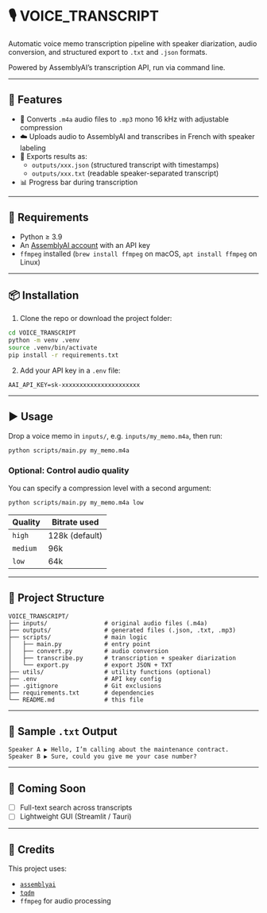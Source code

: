 # 🎙️ VOICE_TRANSCRIPT

Automatic voice memo transcription pipeline with speaker diarization, audio conversion, and structured export to `.txt` and `.json` formats.

Powered by AssemblyAI’s transcription API, run via command line.

---

## 🚀 Features

- 🔄 Converts `.m4a` audio files to `.mp3` mono 16 kHz with adjustable compression
- ☁️ Uploads audio to AssemblyAI and transcribes in French with speaker labeling
- 📝 Exports results as:
  - `outputs/xxx.json` (structured transcript with timestamps)
  - `outputs/xxx.txt` (readable speaker-separated transcript)
- 📊 Progress bar during transcription

---

## 🧰 Requirements

- Python ≥ 3.9
- An [AssemblyAI account](https://www.assemblyai.com/) with an API key
- `ffmpeg` installed (`brew install ffmpeg` on macOS, `apt install ffmpeg` on Linux)

---

## 📦 Installation

1. Clone the repo or download the project folder:

```bash
cd VOICE_TRANSCRIPT
python -m venv .venv
source .venv/bin/activate
pip install -r requirements.txt
```

2. Add your API key in a `.env` file:

```dotenv
AAI_API_KEY=sk-xxxxxxxxxxxxxxxxxxxxxx
```

---

## ▶️ Usage

Drop a voice memo in `inputs/`, e.g. `inputs/my_memo.m4a`, then run:

```bash
python scripts/main.py my_memo.m4a
```

### Optional: Control audio quality

You can specify a compression level with a second argument:

```bash
python scripts/main.py my_memo.m4a low
```

| Quality   | Bitrate used |
|-----------|---------------|
| `high`    | 128k (default) |
| `medium`  | 96k            |
| `low`     | 64k            |

---

## 📂 Project Structure

```
VOICE_TRANSCRIPT/
├── inputs/                # original audio files (.m4a)
├── outputs/               # generated files (.json, .txt, .mp3)
├── scripts/               # main logic
│   ├── main.py            # entry point
│   ├── convert.py         # audio conversion
│   ├── transcribe.py      # transcription + speaker diarization
│   └── export.py          # export JSON + TXT
├── utils/                 # utility functions (optional)
├── .env                   # API key config
├── .gitignore             # Git exclusions
├── requirements.txt       # dependencies
└── README.md              # this file
```

---

## 🧪 Sample `.txt` Output

```
Speaker A ▶ Hello, I’m calling about the maintenance contract.
Speaker B ▶ Sure, could you give me your case number?
```

---

## 📌 Coming Soon

- [ ] Full-text search across transcripts
- [ ] Lightweight GUI (Streamlit / Tauri)

---

## 🙌 Credits

This project uses:
- [`assemblyai`](https://pypi.org/project/assemblyai/)
- [`tqdm`](https://github.com/tqdm/tqdm)
- `ffmpeg` for audio processing
